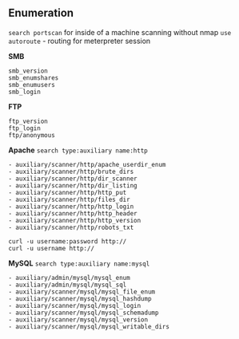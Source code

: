

## Enumeration
`search portscan` for inside of a machine scanning without nmap
`use autoroute` - routing for meterpreter session

**SMB**
```
smb_version
smb_enumshares
smb_enumusers
smb_login
```

**FTP**
```
ftp_version
ftp_login
ftp/anonymous
```

**Apache**
`search type:auxiliary name:http`

```
- auxiliary/scanner/http/apache_userdir_enum
- auxiliary/scanner/http/brute_dirs
- auxiliary/scanner/http/dir_scanner
- auxiliary/scanner/http/dir_listing
- auxiliary/scanner/http/http_put
- auxiliary/scanner/http/files_dir
- auxiliary/scanner/http/http_login
- auxiliary/scanner/http/http_header
- auxiliary/scanner/http/http_version
- auxiliary/scanner/http/robots_txt
```

```
curl -u username:password http://
curl -u username http://
```

**MySQL**
`search type:auxiliary name:mysql`

```
- auxiliary/admin/mysql/mysql_enum
- auxiliary/admin/mysql/mysql_sql
- auxiliary/scanner/mysql/mysql_file_enum
- auxiliary/scanner/mysql/mysql_hashdump
- auxiliary/scanner/mysql/mysql_login
- auxiliary/scanner/mysql/mysql_schemadump
- auxiliary/scanner/mysql/mysql_version
- auxiliary/scanner/mysql/mysql_writable_dirs
```

